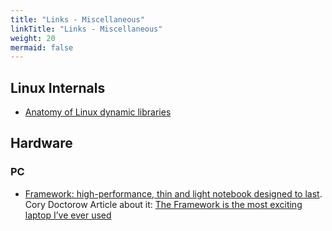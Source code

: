 ```yaml
---
title: "Links - Miscellaneous"
linkTitle: "Links - Miscellaneous"
weight: 20
mermaid: false
---
```


## Linux Internals

- [Anatomy of Linux dynamic libraries](https://developer.ibm.com/tutorials/l-dynamic-libraries/)

## Hardware

### PC

- [Framework: high-performance, thin and light notebook designed to last](https://frame.work/). Cory Doctorow Article about it: [The Framework is the most exciting laptop I’ve ever used](https://doctorow.medium.com/the-framework-is-the-most-exciting-laptop-ive-ever-used-5415da0a46e5)

